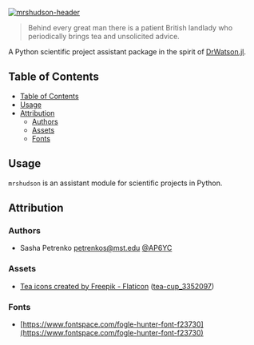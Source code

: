 [![mrshudson-header](https://github.com/AP6YC/FileStorage/blob/main/mrshudson/header.png?raw=true)][docs-url]

> Behind every great man there is a patient British landlady who periodically brings tea and unsolicited advice.

A Python scientific project assistant package in the spirit of [DrWatson.jl][drwatson-docs].

[docs-url]: https://github.com/AP6YC/mrshudson
[drwatson-docs]: https://juliadynamics.github.io/DrWatson.jl/dev/

## Table of Contents

- [Table of Contents](#table-of-contents)
- [Usage](#usage)
- [Attribution](#attribution)
  - [Authors](#authors)
  - [Assets](#assets)
  - [Fonts](#fonts)

## Usage

`mrshudson` is an assistant module for scientific projects in Python.

## Attribution

### Authors

- Sasha Petrenko <petrenkos@mst.edu> [@AP6YC](https://github.com/AP6YC)

### Assets

- [Tea icons created by Freepik - Flaticon](https://www.flaticon.com/free-icons/tea) ([tea-cup_3352097](https://www.flaticon.com/free-icon/tea-cup_3352097))

### Fonts

- [https://www.fontspace.com/fogle-hunter-font-f23730](https://www.fontspace.com/fogle-hunter-font-f23730)
